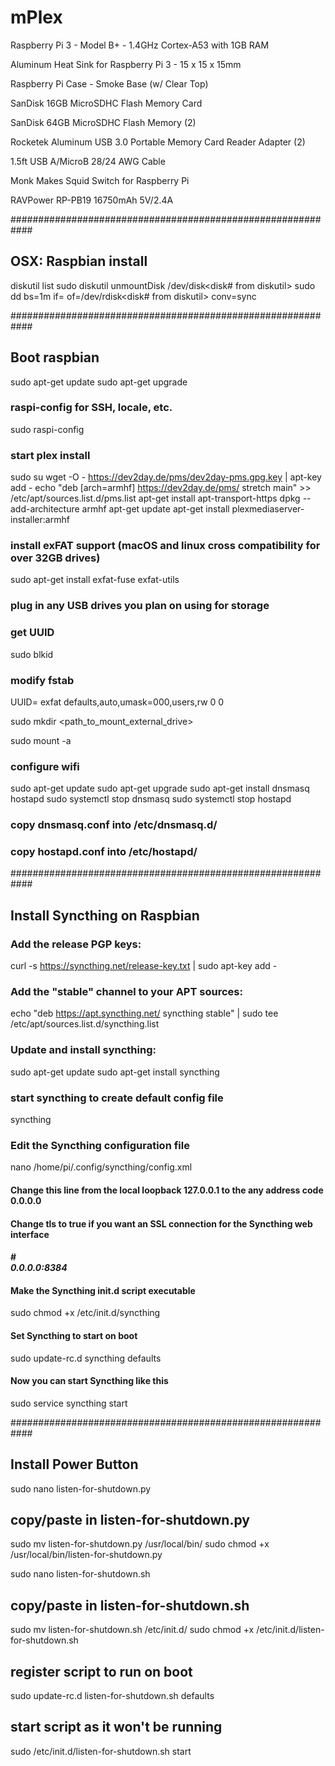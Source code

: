# mPlex

Raspberry Pi 3 - Model B+ - 1.4GHz Cortex-A53 with 1GB RAM

Aluminum Heat Sink for Raspberry Pi 3 - 15 x 15 x 15mm

Raspberry Pi Case - Smoke Base (w/ Clear Top)

SanDisk 16GB MicroSDHC Flash Memory Card

SanDisk 64GB MicroSDHC Flash Memory (2)

Rocketek Aluminum USB 3.0 Portable Memory Card Reader Adapter (2)

1.5ft USB A/MicroB 28/24 AWG Cable

Monk Makes Squid Switch for Raspberry Pi

RAVPower RP-PB19 16750mAh 5V/2.4A



############################################################
## OSX: Raspbian install
diskutil list
sudo diskutil unmountDisk /dev/disk<disk# from diskutil>
sudo dd bs=1m if=<path><img file> of=/dev/rdisk<disk# from diskutil> conv=sync

############################################################
## Boot raspbian
sudo apt-get update
sudo apt-get upgrade

### raspi-config for SSH, locale, etc.
sudo raspi-config

### start plex install
sudo su
wget -O - https://dev2day.de/pms/dev2day-pms.gpg.key | apt-key add -
echo "deb [arch=armhf] https://dev2day.de/pms/ stretch main" >> /etc/apt/sources.list.d/pms.list
apt-get install apt-transport-https
dpkg --add-architecture armhf 
apt-get update
apt-get install plexmediaserver-installer:armhf 

### install exFAT support (macOS and linux cross compatibility for over 32GB drives)
sudo apt-get install exfat-fuse exfat-utils

### plug in any USB drives you plan on using for storage

### get UUID
sudo blkid

### modify fstab
UUID=<UUID> <mount location> exfat defaults,auto,umask=000,users,rw 0 0

sudo mkdir <path_to_mount_external_drive>

sudo mount -a

### configure wifi
sudo apt-get update
sudo apt-get upgrade
sudo apt-get install dnsmasq hostapd
sudo systemctl stop dnsmasq
sudo systemctl stop hostapd

### copy dnsmasq.conf into /etc/dnsmasq.d/

### copy hostapd.conf into /etc/hostapd/

############################################################
## Install Syncthing on Raspbian
### Add the release PGP keys:
curl -s https://syncthing.net/release-key.txt | sudo apt-key add -

### Add the "stable" channel to your APT sources:
echo "deb https://apt.syncthing.net/ syncthing stable" | sudo tee /etc/apt/sources.list.d/syncthing.list

### Update and install syncthing:
sudo apt-get update
sudo apt-get install syncthing

### start syncthing to create default config file
syncthing


### Edit the Syncthing configuration file

nano /home/pi/.config/syncthing/config.xml
#### Change this line from the local loopback 127.0.0.1 to the any address code 0.0.0.0
#### Change tls to true if you want an SSL connection for the Syncthing web interface
#### <gui enabled="true" tls="false">
#### #<address>0.0.0.0:8384</address>
 
 
#### Make the Syncthing init.d script executable
sudo chmod +x /etc/init.d/syncthing
#### Set Syncthing to start on boot
sudo update-rc.d syncthing defaults
#### Now you can start Syncthing like this
sudo service syncthing start

############################################################
## Install Power Button

sudo nano listen-for-shutdown.py
## copy/paste in listen-for-shutdown.py
sudo mv listen-for-shutdown.py /usr/local/bin/
sudo chmod +x /usr/local/bin/listen-for-shutdown.py

sudo nano listen-for-shutdown.sh
## copy/paste in listen-for-shutdown.sh 
sudo mv listen-for-shutdown.sh /etc/init.d/
sudo chmod +x /etc/init.d/listen-for-shutdown.sh

## register script to run on boot
sudo update-rc.d listen-for-shutdown.sh defaults

## start script as it won't be running
sudo /etc/init.d/listen-for-shutdown.sh start










